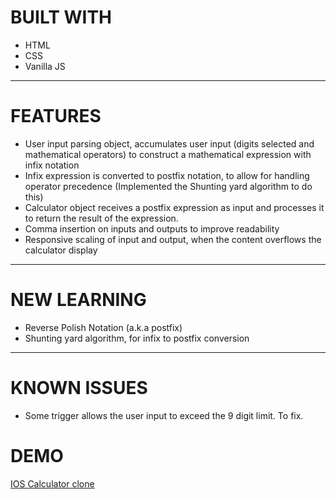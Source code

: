 
# BUILT WITH
* HTML
* CSS
* Vanilla JS

---

# FEATURES
* User input parsing object, accumulates user input (digits selected and mathematical operators) to construct a mathematical expression with infix notation
* Infix expression is converted to postfix notation, to allow for handling operator precedence (Implemented the Shunting yard algorithm to do this)
* Calculator object receives a postfix expression as input and processes it to return the result of the expression.
* Comma insertion on inputs and outputs to improve readability
* Responsive scaling of input and output, when the content overflows the calculator display

---

# NEW LEARNING
* Reverse Polish Notation (a.k.a postfix)
* Shunting yard algorithm, for infix to postfix conversion

---

# KNOWN ISSUES
* Some trigger allows the user input to exceed the 9 digit limit. To fix.

# DEMO

[IOS Calculator clone](https://ahmedloona.github.io/IOS-Calculator-Clone/)
